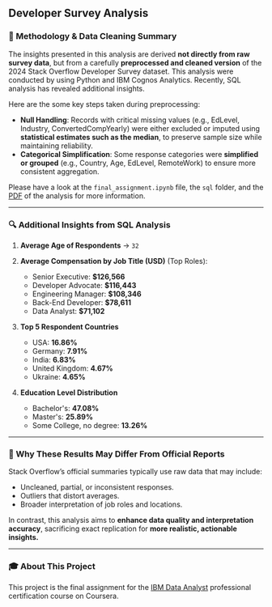 ## Developer Survey Analysis

### 📘 Methodology & Data Cleaning Summary

The insights presented in this analysis are derived **not directly from raw survey data**, but from a carefully **preprocessed and cleaned version** of the 2024 Stack Overflow Developer Survey dataset. This analysis were conducted by using Python and IBM Cognos Analytics. Recently, SQL analysis has revealed additional insights.

Here are the some key steps taken during preprocessing:

* **Null Handling**: Records with critical missing values (e.g., EdLevel, Industry, ConvertedCompYearly) were either excluded or imputed using **statistical estimates such as the median**, to preserve sample size while maintaining reliability.
* **Categorical Simplification**: Some response categories were **simplified or grouped** (e.g., Country, Age, EdLevel, RemoteWork) to ensure more consistent aggregation.

Please have a look at the `final_assignment.ipynb` file, the `sql` folder, and the [PDF](https://dogan-the-analyst.github.io/assets/survey_analysis.pdf) of the analysis for more information.

---

### 🔍 Additional Insights from SQL Analysis

1. **Average Age of Respondents**
   → `32`

2. **Average Compensation by Job Title (USD)** (Top Roles):

   * Senior Executive: **\$126,566**
   * Developer Advocate: **\$116,443**
   * Engineering Manager: **\$108,346**
   * Back-End Developer: **\$78,611**
   * Data Analyst: **\$71,102**

3. **Top 5 Respondent Countries**

   * USA: **16.86%**
   * Germany: **7.91%**
   * India: **6.83%**
   * United Kingdom: **4.67%**
   * Ukraine: **4.65%**

4. **Education Level Distribution**

   * Bachelor's: **47.08%**
   * Master's: **25.89%**
   * Some College, no degree: **13.26%**

---

### 🧠 Why These Results May Differ From Official Reports

Stack Overflow’s official summaries typically use raw data that may include:

* Uncleaned, partial, or inconsistent responses.
* Outliers that distort averages.
* Broader interpretation of job roles and locations.

In contrast, this analysis aims to **enhance data quality and interpretation accuracy**, sacrificing exact replication for **more realistic, actionable insights.**

---

### 🎓 About This Project

This project is the final assignment for the [IBM Data Analyst](https://www.coursera.org/professional-certificates/ibm-data-analyst) professional certification course on Coursera.

